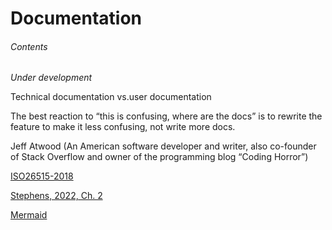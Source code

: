 # Documentation

###### Contents

*Under development*

Technical documentation vs.user documentation

The best reaction to “this is confusing, where are the docs” is to rewrite the feature to make it less confusing, not write more docs.

Jeff Atwood (An American software developer and writer, also co-founder of Stack Overflow and owner of the programming blog “Coding Horror”)

[ISO26515-2018](https://doi.org/10.1109/IEEESTD.2018.8584455)

[Stephens, 2022, Ch. 2](https://learning.oreilly.com/library/view/beginning-software-engineering/9781119901709/c02.xhtml)

[Mermaid](https://mermaid.js.org/intro/#installation)
